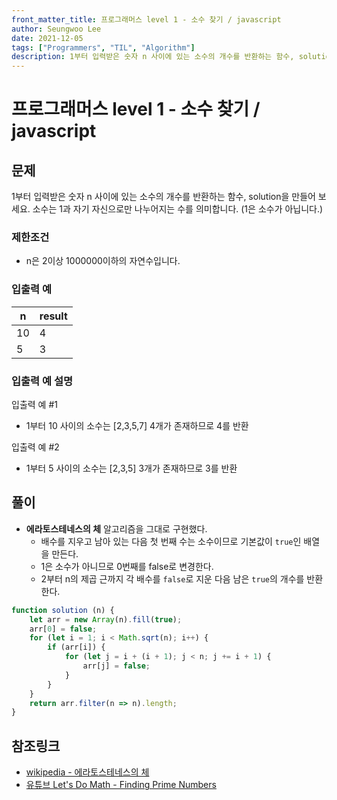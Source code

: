 ```yaml
---
front_matter_title: 프로그래머스 level 1 - 소수 찾기 / javascript
author: Seungwoo Lee
date: 2021-12-05
tags: ["Programmers", "TIL", "Algorithm"]
description: 1부터 입력받은 숫자 n 사이에 있는 소수의 개수를 반환하는 함수, solution을 만들어 보세요. 소수는 1과 자기 자신으로만 나누어지는 수를 의미합니다. (1은 소수가 아닙니다.)
---
```


# 프로그래머스 level 1 - 소수 찾기 / javascript

## 문제

1부터 입력받은 숫자 n 사이에 있는 소수의 개수를 반환하는 함수, solution을 만들어 보세요.
소수는 1과 자기 자신으로만 나누어지는 수를 의미합니다. (1은 소수가 아닙니다.)

### 제한조건

* n은 2이상 1000000이하의 자연수입니다.

### 입출력 예

n|result
--|-----
10|4
5|3

### 입출력 예 설명

입출력 예 #1

* 1부터 10 사이의 소수는 [2,3,5,7] 4개가 존재하므로 4를 반환

입출력 예 #2

* 1부터 5 사이의 소수는 [2,3,5] 3개가 존재하므로 3를 반환

## 풀이

* **에라토스테네스의 체** 알고리즘을 그대로 구현했다.
  * 배수를 지우고 남아 있는 다음 첫 번째 수는 소수이므로 기본값이 `true`인 배열을 만든다.
  * 1은 소수가 아니므로 0번째를 false로 변경한다.
  * 2부터 n의 제곱 근까지 각 배수를 `false`로 지운 다음 남은 `true`의 개수를 반환한다.

```js
function solution (n) {
    let arr = new Array(n).fill(true);
    arr[0] = false;
    for (let i = 1; i < Math.sqrt(n); i++) {
        if (arr[i]) {
            for (let j = i + (i + 1); j < n; j += i + 1) {
                arr[j] = false;
            }
        }
    }
    return arr.filter(n => n).length;
}
```

## 참조링크

* [wikipedia - 에라토스테네스의 체](https://ko.wikipedia.org/wiki/%EC%97%90%EB%9D%BC%ED%86%A0%EC%8A%A4%ED%85%8C%EB%84%A4%EC%8A%A4%EC%9D%98_%EC%B2%B4)
* [유튜브 Let's Do Math - Finding Prime Numbers](https://www.youtube.com/watch?v=FBbHzy7v2Kg&t=1s)
